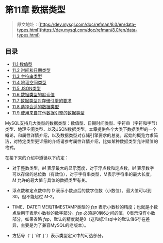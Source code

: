 # 第11章 数据类型
> 原文地址：[https://dev.mysql.com/doc/refman/8.0/en/data-types.html](https://dev.mysql.com/doc/refman/8.0/en/data-types.html)

## 目录

- [11.1 数值型](data-types/numeric-types.md)
- [11.2 时间和日期类型](data-types/)
- [11.3 字符串类型](data-types/)
- [11.4 地理空间类型](data-types/)
- [11.5 JSON类型](data-types/)
- [11.6 数据类型的默认值](data-types/)
- [11.7 数据类型对存储引擎的要求](data-types/)
- [11.8 选择合适的数据类型](data-types/)
- [11.9 使用来自其他数据引擎的数据类型](data-types/)

MySQL支持几大类型的数据类型：数值型、日期时间类型、字符串（字符和字节）类型、地理空间类型、以及JSON数据类型。本章提供各个大类下数据类型的一个概论，和属性详情介绍，以及数据类型对存储引擎要求的总览。起始的概览力求简洁，对特定类型更详细的介绍请参考属性详情介绍，比如某种数据类型允许赋值的格式。

在接下来的介绍中遵循以下约定：

- 对于整数类型，*M* 表示最大的显示宽度，对于浮点数和定点数，*M* 表示数字可以存储的总位数（有效位），对于字符串类型，M表示字符串的最大长度，*M* 允许的最大值与具体的数据类型有关。

- 浮点数和定点数中的 *D* 表示小数点后的数字位数（小数位），最大值可以到30，但不能超过 *M*-2。

- TIME、DATETIME和TIMESTAMP类型的 *fsp* 表示小数秒的精度；也就是小数点后用于表示小数秒的数字部分。*fsp* 必须是0到6之间的值，0表示没有小数部分，如果省略 *fsp*，默认的精度就是0（这和标准sql中的默认值6存在差异，主要是为了兼容MySQL的老版本）。

- 方括号（' [ '和' ] '）表示类型定义中的可选部分。
